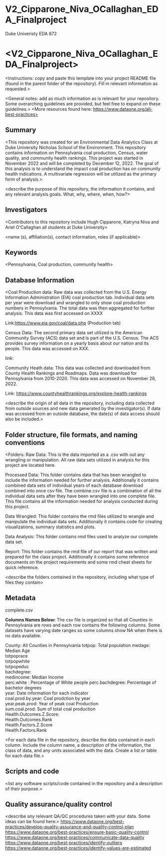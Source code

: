 # V2_Cipparone_Niva_OCallaghan_EDA_Finalproject
Duke Univeristy EDA 872
# <V2_Cipparone_Niva_OCallaghan_EDA_Finalproject>
<Instructions: copy and paste this template into your project README file (found in the parent folder of the repository). Fill in relevant information as requested.>

<General notes: add as much information as is relevant for your repository. Some overarching guidelines are provided, but feel free to expand on these guidelines.>
<More resources found here: https://www.dataone.org/all-best-practices>
<Delete the text inside the brackets when formatting your file.>

## Summary

<This repository was created for an Environmental Data Analytics Class at Duke University Nicholas School of the Environment. This repository contains information on Pennsylvania coal production, Census, water quality, and community health rankings. This project was started in November 2022 and will be completed by December 12, 2022. The goal of this analysis is to understand the impact coal production has on community health indications. A multivariate regression will be utilized as the primary form of analysis.>


<describe the purpose of this repository, the information it contains, and any relevant analysis goals. What, why, where, when, how?>

## Investigators

<Contributors to this repository include Hugh Cipparone, Katryna Niva and Ariel O'Callaghan all students at Duke University>

<name (s), affiliation(s), contact information, roles (if applicable)>

## Keywords

<Pennsylvania, Coal production, community health>

## Database Information

<Coal Production data: Raw data was collected from the U.S. Energy Information Administration (EIA) coal production tab. Individual data sets per year were download and wrangled to only show coal production numbers in Pennsylvania. The total data was then aggregated for further analysis. This data was first accessed on XXXX

Link:https://www.eia.gov/coal/data.php (Production tab)

Census Data: The second primary data set utilized is the American Community Survey (ACS) data set and is part of the U.S. Census. The ACS provides survey information on a yearly basis about our nation and its people. This data was accessed on XXX. 

link:

Community Heath data: This data was collected and downloaded from County Health Rankings and Roadmaps. Data was download for Pennsylvania from 2010-2020. This data was accessed on November 28, 2022. 

Link: https://www.countyhealthrankings.org/explore-health-rankings

<describe the origin of all data in the repository, including data collected from outside sources and new data generated by the investigator(s). If data was accessed from an outside database, the date(s) of data access should also be included.>


## Folder structure, file formats, and naming conventions 

<Folders:
Raw Data: This is the data imported as a .csv with out any wrangling or manipulation. All raw data sets utilized in analysis for this project are located here. 

Processed Data: This folder contains data that has been wrangled to include the information needed for further analysis. Additionally it contains combined data sets of individual years of each database download combined into once csv file. The combine.csv file is a combination of all the individual data sets after they have been wrangled into one complete file. This file contains all the information needed for analysis conducted during this project. 

Data Wrangled: This folder contains the rmd files utilized to wrangle and manipulate the individual data sets. Additionally it contains code for creating visualizations, summary statistics and plots.

Data Analysis: This folder contains rmd files used to analyze our complete data set.

Report: This folder contains the rmd file of our report that was written and prepared for the class project. Additionally it contains some reference documents on the project requirements and some rmd cheat sheets for quick reference. 


<describe the folders contained in the repository, including what type of files they contain>

<describe the formats of files for the various purposes contained in the repository>

<describe your file naming conventions>

## Metadata

complete.csv

**Columns Names Below:**
The csv file is organized so that all Counties in Pennsylvania are rows and each row contains the following columns. Some datasets have varying date ranges so some columns show NA when there is no data available. 

County: All Counties in Pennsylvania 
totpop: Total population
medage: Median Age	
totpoprace 	
totpopwhite 	
totpopeduc 	
bachdegree:  	
medincome: Median Income 	
perc.white : Percentage of White people	
perc.bachdegree: Percentage of bachelor degrees 	
year: Date information for each indicator 	
coal.prod.by.year: Coal prodction by year 	
year.peak.prod: Year of peak coal Production	
sum.coal.prod: Sum of total coal production  	
Health.Outcomes.Z.Score:  	
Health.Outcomes.Rank 	
Health.Factors.Z.Score 	
Health.Factors.Rank


<For each data file in the repository, describe the data contained in each column. Include the column name, a description of the information, the class of data, and any units associated with the data. Create a list or table for each data file.> 

## Scripts and code

<list any software scripts/code contained in the repository and a description of their purpose.>

## Quality assurance/quality control

<describe any relevant QA/QC procedures taken with your data. Some ideas can be found here:>
<https://www.dataone.org/best-practices/develop-quality-assurance-and-quality-control-plan>
<https://www.dataone.org/best-practices/ensure-basic-quality-control>
<https://www.dataone.org/best-practices/communicate-data-quality>
<https://www.dataone.org/best-practices/identify-outliers>
<https://www.dataone.org/best-practices/identify-values-are-estimated>